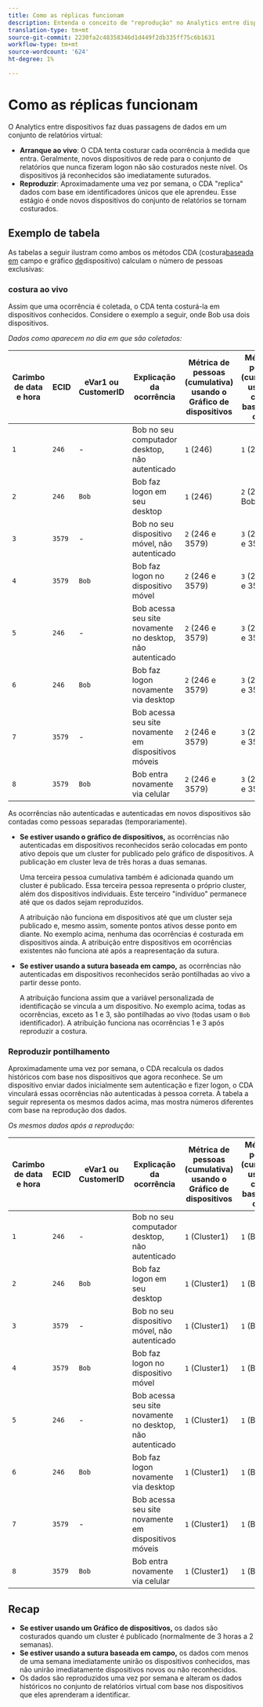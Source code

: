 ```yaml
---
title: Como as réplicas funcionam
description: Entenda o conceito de "reprodução" no Analytics entre dispositivos
translation-type: tm+mt
source-git-commit: 2230fa2c48358346d1d449f2db335ff75c6b1631
workflow-type: tm+mt
source-wordcount: '624'
ht-degree: 1%

---
```



# Como as réplicas funcionam

O Analytics entre dispositivos faz duas passagens de dados em um conjunto de relatórios virtual:

* **Arranque ao vivo**: O CDA tenta costurar cada ocorrência à medida que entra. Geralmente, novos dispositivos de rede para o conjunto de relatórios que nunca fizeram logon não são costurados neste nível. Os dispositivos já reconhecidos são imediatamente suturados.
* **Reproduzir**: Aproximadamente uma vez por semana, o CDA &quot;replica&quot; dados com base em identificadores únicos que ele aprendeu. Esse estágio é onde novos dispositivos do conjunto de relatórios se tornam costurados.

## Exemplo de tabela

As tabelas a seguir ilustram como ambos os métodos CDA (costura[baseada em](field-based-stitching.md) campo e gráfico [de](device-graph.md)dispositivo) calculam o número de pessoas exclusivas:

### costura ao vivo

Assim que uma ocorrência é coletada, o CDA tenta costurá-la em dispositivos conhecidos. Considere o exemplo a seguir, onde Bob usa dois dispositivos.

*Dados como aparecem no dia em que são coletados:*

| Carimbo de data e hora | ECID | eVar1 ou CustomerID | Explicação da ocorrência | Métrica de pessoas (cumulativa) usando o Gráfico de dispositivos | Métrica de pessoas (cumulativa) usando a costura baseada em campo |
| --- | --- | --- | --- | --- | --- |
| `1` | `246` | - | Bob no seu computador desktop, não autenticado | `1` (246) | `1` (246) |
| `2` | `246` | `Bob` | Bob faz logon em seu desktop | `1` (246) | `2` (246 e Bob) |
| `3` | `3579` | - | Bob no seu dispositivo móvel, não autenticado | `2` (246 e 3579) | `3` (246, Bob e 3579) |
| `4` | `3579` | `Bob` | Bob faz logon no dispositivo móvel | `2` (246 e 3579) | `3` (246, Bob e 3579) |
| `5` | `246` | - | Bob acessa seu site novamente no desktop, não autenticado | `2` (246 e 3579) | `3` (246, Bob e 3579) |
| `6` | `246` | `Bob` | Bob faz logon novamente via desktop | `2` (246 e 3579) | `3` (246, Bob e 3579) |
| `7` | `3579` | - | Bob acessa seu site novamente em dispositivos móveis | `2` (246 e 3579) | `3` (246, Bob e 3579) |
| `8` | `3579` | `Bob` | Bob entra novamente via celular | `2` (246 e 3579) | `3` (246, Bob e 3579) |

As ocorrências não autenticadas e autenticadas em novos dispositivos são contadas como pessoas separadas (temporariamente).

* **Se estiver usando o gráfico de dispositivos,** as ocorrências não autenticadas em dispositivos reconhecidos serão colocadas em ponto ativo depois que um cluster for publicado pelo gráfico de dispositivos. A publicação em cluster leva de três horas a duas semanas.

   Uma terceira pessoa cumulativa também é adicionada quando um cluster é publicado. Essa terceira pessoa representa o próprio cluster, além dos dispositivos individuais. Este terceiro &quot;indivíduo&quot; permanece até que os dados sejam reproduzidos.

   A atribuição não funciona em dispositivos até que um cluster seja publicado e, mesmo assim, somente pontos ativos desse ponto em diante. No exemplo acima, nenhuma das ocorrências é costurada em dispositivos ainda. A atribuição entre dispositivos em ocorrências existentes não funciona até após a reapresentação da sutura.
* **Se estiver usando a sutura baseada em campo,** as ocorrências não autenticadas em dispositivos reconhecidos serão pontilhadas ao vivo a partir desse ponto.

   A atribuição funciona assim que a variável personalizada de identificação se vincula a um dispositivo. No exemplo acima, todas as ocorrências, exceto as 1 e 3, são pontilhadas ao vivo (todas usam o `Bob` identificador). A atribuição funciona nas ocorrências 1 e 3 após reproduzir a costura.

### Reproduzir pontilhamento

Aproximadamente uma vez por semana, o CDA recalcula os dados históricos com base nos dispositivos que agora reconhece. Se um dispositivo enviar dados inicialmente sem autenticação e fizer logon, o CDA vinculará essas ocorrências não autenticadas à pessoa correta. A tabela a seguir representa os mesmos dados acima, mas mostra números diferentes com base na reprodução dos dados.

*Os mesmos dados após a reprodução:*

| Carimbo de data e hora | ECID | eVar1 ou CustomerID | Explicação da ocorrência | Métrica de pessoas (cumulativa) usando o Gráfico de dispositivos | Métrica de pessoas (cumulativa) usando a costura baseada em campo |
| --- | --- | --- | --- | --- | --- |
| `1` | `246` | - | Bob no seu computador desktop, não autenticado | `1` (Cluster1) | `1` (Bob) |
| `2` | `246` | `Bob` | Bob faz logon em seu desktop | `1` (Cluster1) | `1` (Bob) |
| `3` | `3579` | - | Bob no seu dispositivo móvel, não autenticado | `1` (Cluster1) | `1` (Bob) |
| `4` | `3579` | `Bob` | Bob faz logon no dispositivo móvel | `1` (Cluster1) | `1` (Bob) |
| `5` | `246` | - | Bob acessa seu site novamente no desktop, não autenticado | `1` (Cluster1) | `1` (Bob) |
| `6` | `246` | `Bob` | Bob faz logon novamente via desktop | `1` (Cluster1) | `1` (Bob) |
| `7` | `3579` | - | Bob acessa seu site novamente em dispositivos móveis | `1` (Cluster1) | `1` (Bob) |
| `8` | `3579` | `Bob` | Bob entra novamente via celular | `1` (Cluster1) | `1` (Bob) |

## Recap

* **Se estiver usando um Gráfico de dispositivos,** os dados são costurados quando um cluster é publicado (normalmente de 3 horas a 2 semanas).
* **Se estiver usando a sutura baseada em campo,** os dados com menos de uma semana imediatamente unirão os dispositivos conhecidos, mas não unirão imediatamente dispositivos novos ou não reconhecidos.
* Os dados são reproduzidos uma vez por semana e alteram os dados históricos no conjunto de relatórios virtual com base nos dispositivos que eles aprenderam a identificar.
